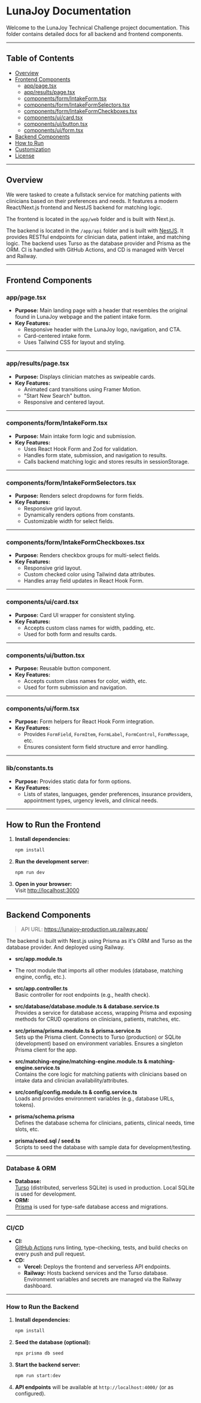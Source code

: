 # LunaJoy Documentation

Welcome to the LunaJoy Technical Challenge project documentation. This folder contains detailed docs for all backend and frontend components.

---

## Table of Contents

- [Overview](#overview)
- [Frontend Components](#frontend-components)
  - [app/page.tsx](#apppagetsx)
  - [app/results/page.tsx](#appresultspagetsx)
  - [components/form/IntakeForm.tsx](#componentsformintakeformtsx)
  - [components/form/IntakeFormSelectors.tsx](#componentsformintakeformselectorstsx)
  - [components/form/IntakeFormCheckboxes.tsx](#componentsformintakeformcheckboxestsx)
  - [components/ui/card.tsx](#componentsuicardtsx)
  - [components/ui/button.tsx](#componentsuibuttontsx)
  - [components/ui/form.tsx](#componentsuiformtsx)
- [Backend Components](#backend-components)
- [How to Run](#how-to-run)
- [Customization](#customization)
- [License](#license)

---

## Overview

We were tasked to create a fullstack service for matching patients with clinicians based on their preferences and needs. It features a modern React/Next.js frontend and NestJS backend for matching logic.

The frontend is located in the `app/web` folder and is built with Next.js.

The backend is located in the `/app/api` folder and is built with [NestJS](https://nestjs.com/). It provides RESTful endpoints for clinician data, patient intake, and matching logic. The backend uses Turso as the database provider and Prisma as the ORM. CI is handled with GitHub Actions, and CD is managed with Vercel and Railway.

---

## Frontend Components

### app/page.tsx

- **Purpose:** Main landing page with a header that resembles the original found in LunaJoy webpage and the patient intake form.
- **Key Features:**
  - Responsive header with the LunaJoy logo, navigation, and CTA.
  - Card-centered intake form.
  - Uses Tailwind CSS for layout and styling.

---

### app/results/page.tsx

- **Purpose:** Displays clinician matches as swipeable cards.
- **Key Features:**
  - Animated card transitions using Framer Motion.
  - "Start New Search" button.
  - Responsive and centered layout.

---

### components/form/IntakeForm.tsx

- **Purpose:** Main intake form logic and submission.
- **Key Features:**
  - Uses React Hook Form and Zod for validation.
  - Handles form state, submission, and navigation to results.
  - Calls backend matching logic and stores results in sessionStorage.

---

### components/form/IntakeFormSelectors.tsx

- **Purpose:** Renders select dropdowns for form fields.
- **Key Features:**
  - Responsive grid layout.
  - Dynamically renders options from constants.
  - Customizable width for select fields.

---

### components/form/IntakeFormCheckboxes.tsx

- **Purpose:** Renders checkbox groups for multi-select fields.
- **Key Features:**
  - Responsive grid layout.
  - Custom checked color using Tailwind data attributes.
  - Handles array field updates in React Hook Form.

---

### components/ui/card.tsx

- **Purpose:** Card UI wrapper for consistent styling.
- **Key Features:**
  - Accepts custom class names for width, padding, etc.
  - Used for both form and results cards.

---

### components/ui/button.tsx

- **Purpose:** Reusable button component.
- **Key Features:**
  - Accepts custom class names for color, width, etc.
  - Used for form submission and navigation.

---

### components/ui/form.tsx

- **Purpose:** Form helpers for React Hook Form integration.
- **Key Features:**
  - Provides `FormField`, `FormItem`, `FormLabel`, `FormControl`, `FormMessage`, etc.
  - Ensures consistent form field structure and error handling.

---

### lib/constants.ts

- **Purpose:** Provides static data for form options.
- **Key Features:**
  - Lists of states, languages, gender preferences, insurance providers, appointment types, urgency levels, and clinical needs.

---

## How to Run the Frontend

1. **Install dependencies:**
   ```sh
   npm install
   ```
2. **Run the development server:**
   ```sh
   npm run dev
   ```
3. **Open in your browser:**  
   Visit [http://localhost:3000](http://localhost:3000)

---

## Backend Components

> API URL: https://lunajoy-production.up.railway.app/

The backend is built with Nest.js using Prisma as it's ORM and Turso as the database provider.
And deployed using Railway.

- **src/app.module.ts**
- The root module that imports all other modules (database, matching engine, config, etc.).

- **src/app.controller.ts**  
  Basic controller for root endpoints (e.g., health check).

- **src/database/database.module.ts & database.service.ts**  
  Provides a service for database access, wrapping Prisma and exposing methods for CRUD operations on clinicians, patients, matches, etc.

- **src/prisma/prisma.module.ts & prisma.service.ts**  
  Sets up the Prisma client. Connects to Turso (production) or SQLite (development) based on environment variables. Ensures a singleton Prisma client for the app.

- **src/matching-engine/matching-engine.module.ts & matching-engine.service.ts**  
  Contains the core logic for matching patients with clinicians based on intake data and clinician availability/attributes.

- **src/config/config.module.ts & config.service.ts**  
  Loads and provides environment variables (e.g., database URLs, tokens).

- **prisma/schema.prisma**  
  Defines the database schema for clinicians, patients, clinical needs, time slots, etc.

- **prisma/seed.sql / seed.ts**  
  Scripts to seed the database with sample data for development/testing.

---

### Database & ORM

- **Database:**  
  [Turso](https://turso.tech/) (distributed, serverless SQLite) is used in production. Local SQLite is used for development.
- **ORM:**  
  [Prisma](https://www.prisma.io/) is used for type-safe database access and migrations.

---

### CI/CD

- **CI:**  
  [GitHub Actions](https://github.com/features/actions) runs linting, type-checking, tests, and build checks on every push and pull request.
- **CD:**
  - **Vercel:** Deploys the frontend and serverless API endpoints.
  - **Railway:** Hosts backend services and the Turso database. Environment variables and secrets are managed via the Railway dashboard.

---

### How to Run the Backend

1. **Install dependencies:**
   ```sh
   npm install
   ```
2. **Seed the database (optional):**
   ```sh
   npx prisma db seed
   ```
3. **Start the backend server:**
   ```sh
   npm run start:dev
   ```
4. **API endpoints** will be available at `http://localhost:4000/` (or as configured).
